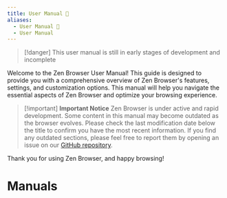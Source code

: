 ```yaml
---
title: User Manual 📖
aliases:
  - User Manual 📖
  - User Manual
---
```


> [!danger]
> This user manual is still in early stages of development and incomplete

Welcome to the Zen Browser User Manual! This guide is designed to provide you with a comprehensive overview of Zen Browser's features, settings, and customization options. This manual will help you navigate the essential aspects of Zen Browser and optimize your browsing experience.

> [!important] **Important Notice**
> Zen Browser is under active and rapid development. Some content in this manual may become outdated as the browser evolves. Please check the last modification date below the title to confirm you have the most recent information. If you find any outdated sections, please feel free to report them by opening an issue on our [GitHub repository](https://github.com/zen-browser/docs/issues).

Thank you for using Zen Browser, and happy browsing!

# Manuals